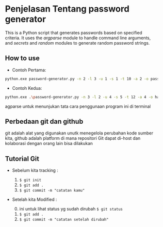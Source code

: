 # Penjelasan Tentang password generator
This is a Python script that generates passwords based on specified criteria. It uses the *argparse* module to handle command line arguments, and *secrets* and *random* modules to generate random password strings.

## How to use
- Contoh Pertama: 
```bash
python.exe password-generator.py -n 2 -l 3 -u 1 -s 1 -t 10 -a 2 -o passwords.txt
```
- Contoh Kedua: 
```bash
python.exe .\password-generator.py -n 3 -l 2 -u 4 -s 5 -t 12 -a 4 -o hasil-passwordku.txt
```

agparse untuk menunjukan tata cara penggunaan program ini di terminal

## Perbedaan git dan github
git adalah alat yang digunakan unutk menegelola perubahan kode sumber kita, 
github adalah platform di mana repositori Git dapat di-host dan kolaborasi dengan orang lain bisa dilakukan

## Tutorial Git

- Sebelum kita tracking :

  1. ```$ git init ```
  2. ```$ git add . ```
  3. ```$ git commit -m "catatan kamu" ```

- Setelah kita Modified : 

  0. ini untuk lihat status yg sudah dirubah  ```$ git status```
  1. ```$ git add . ```
  2. ```$ git commit -m "catatan setelah dirubah" ```